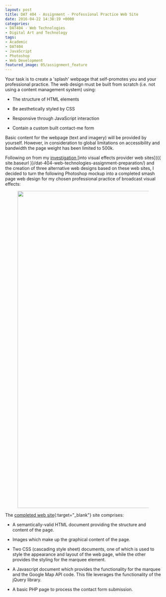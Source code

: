 ```yaml
---
layout: post
title: DAT 404 - Assignment - Professional Practice Web Site
date: 2016-04-22 14:38:19 +0000
categories:
- DAT404 - Web Technologies
- Digital Art and Technology
tags:
- Academic
- DAT404
- JavaScript
- Photoshop
- Web Development
featured_image: 05/assignment_feature
---
```

Your task is to create a 'splash' webpage that self-promotes you and your professional practice. The web design must be built from scratch (i.e. not using a content management system) using:

- The structure of HTML elements

- Be aesthetically styled by CSS

- Responsive through JavaScript interaction

- Contain a custom built contact-me form

Basic content for the webpage (text and imagery) will be provided by yourself. However, in consideration to global limitations on accessibility and bandwidth the page weight has been limited to 500k.

Following on from my [investigation ](http://www.circleseven.co.uk/2016/03/29/dat-404-web-technologies-assignment-preparation/)[into visual effects provider web sites]({{ site.baseurl }}/dat-404-web-technologies-assignment-preparation/) and the creation of three alternative web designs based on these web sites, I decided to turn the following Photoshop mockup into a completed smash page web design for my chosen professional practice of broadcast visual effects:

<figure><a href="https://res.cloudinary.com/circleseven/image/upload/q_auto,f_auto/05/website_mockup"><img src="https://res.cloudinary.com/circleseven/image/upload/q_auto,f_auto/05/website_mockup" width="755" height="1024" alt="" loading="lazy"></a></figure>

The [completed web site](http://www.circleseven.co.uk/dat404){:target="_blank"} site comprises:

- A semantically-valid HTML document providing the structure and content of the page.

- Images which make up the graphical content of the page.

- Two CSS (cascading style sheet) documents, one of which is used to style the appearance and layout of the web page, while the other provides the styling for the marquee element.

- A Javascript document which provides the functionality for the marquee and the Google Map API code. This file leverages the functionality of the jQuery library.

- A basic PHP page to process the contact form submission.

